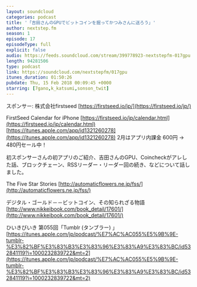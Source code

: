 ```yaml
---
layout: soundcloud
categories: podcast
title: '「吉田さんのGPUでビットコインを掘ってかつみさんに送ろう」'
author: nextstep.fm
season: 1
episode: 17
episodeType: full
explicit: false
audio: https://feeds.soundcloud.com/stream/399778923-nextstepfm-017gpu.m4a
length: 94281506
type: podcast
link: https://soundcloud.com/nextstepfm/017gpu
itunes_duration: 01:50:26
pubdate: Thu, 15 Feb 2018 00:09:45 +0000
starring: [7gano,k_katsumi,sonson_twit]
---
```


スポンサー: 株式会社firstseed 
[https://firstseed.io/jp/](https://firstseed.io/jp/)

FirstSeed Calendar for iPhone
[https://firstseed.io/jp/calendar.html](https://firstseed.io/jp/calendar.html)
[https://itunes.apple.com/app/id1321260278](https://itunes.apple.com/app/id1321260278)
2月はアプリ内課金 600円 → 480円セール中！

初スポンサーさんの初アプリのご紹介、吉田さんのGPU、Coincheckがアレした話、ブロックチェーン、RSSリーダー・リーダー回の続き、などについて話しました。

The Five Star Stories
[http://automaticflowers.ne.jp/fss/](http://automaticflowers.ne.jp/fss/)

デジタル・ゴールド－－ビットコイン、その知られざる物語
[http://www.nikkeibook.com/book_detail/17601/](http://www.nikkeibook.com/book_detail/17601/)

ひいきびいき 第055回「Tumblr (タンブラー) 」
[https://itunes.apple.com/jp/podcast/%E7%AC%AC055%E5%9B%9E-tumblr-%E3%82%BF%E3%83%B3%E3%83%96%E3%83%A9%E3%83%BC/id532841119?i=1000232839722&mt=2](https://itunes.apple.com/jp/podcast/%E7%AC%AC055%E5%9B%9E-tumblr-%E3%82%BF%E3%83%B3%E3%83%96%E3%83%A9%E3%83%BC/id532841119?i=1000232839722&mt=2)
